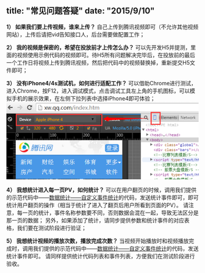 title: "常见问题答疑"
date: "2015/9/10"
---

**1） 如果我们要上传视频，谁来上传？**
自己上传到腾讯视频即可（不允许其他视频网站），上传后请把vid告知接口人，后台需要做配置工作；

**2） 我的视频是保密的，希望在投放前才上传怎么办？**
可以先开发H5并提测，里面的视频使用示例代码的视频即可。待H5所有问题解决完毕后，在投放前的最后一个工作日将视频上传到腾讯视频，然后把代码中的视频替换掉，重新提交H5文件即可；

**3） 没有iPhone4/4s测试机，如何进行适配工作？**
可以借助Chrome进行测试，进入Chrome，按F12，进入调试模式，点击调试工具左上角的手机图标，可以模拟手机的展示效果，在左侧下拉列表中选择iPhone4即可体验；
![](images/4-1-1.png)

**4） 我想统计进入每一页PV，如何统计？**
可以在用户翻页的时候，调用我们提供的示范代码中——[数据统计——自定义事件统计](WxMoment.html#数据统计)的代码，发送统计事件即可，即可统计用户翻页的操作（相当于统计了进入了翻页后用户所看到页面的PV）。
请注意，每一页的统计，事件名称参数要不同，否则数据会混在一起，导致无法区分是那一页的数据；
另外，如果添加了统计，请同步提供参数和统计事件的对应表格，我们要在测试阶段进行验证；

**5） 我想统计视频的播放次数，播放完成次数？**
当视频开始播放时和视频播放完成时，调用我们提供的示范代码中——[数据统计——自定义事件统计](WxMoment.html#数据统计)的代码，发送统计事件即可。
请同样提供统计代码列表和事件列表，方便我们在测试阶段进行验收。